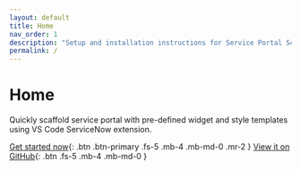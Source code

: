 ```yaml
---
layout: default
title: Home
nav_order: 1
description: "Setup and installation instructions for Service Portal Scaffold."
permalink: /
---
```


# Home
Quickly scaffold service portal with pre-defined widget and style templates using VS Code ServiceNow extension.

[Get started now](https://asc2683.github.io/sn-scaffold-doc/docs/setup){: .btn .btn-primary .fs-5 .mb-4 .mb-md-0 .mr-2 } [View it on GitHub](https://github.com/asc2683/sn-scaffold){: .btn .fs-5 .mb-4 .mb-md-0 }